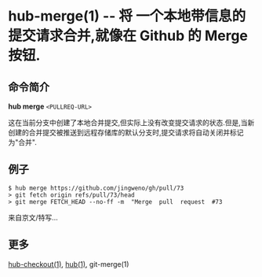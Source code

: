 # hub-merge(1) -- 将 一个本地带信息的提交请求合并,就像在 Github 的 Merge 按钮.

## 命令简介

**hub merge** `<PULLREQ-URL>`

这在当前分支中创建了本地合并提交,但实际上没有改变提交请求的状态.但是,当新创建的合并提交被推送到远程存储库的默认分支时,提交请求将自动关闭并标记为"合并".

## 例子

```
$ hub merge https://github.com/jingweno/gh/pull/73
> git fetch origin refs/pull/73/head
> git merge FETCH_HEAD --no-ff -m  "Merge  pull  request  #73
```

来自京文/特写…

## 更多

[hub-checkout(1)](hub-checkout.1.zh.md), [hub(1)](hub.1.zh.md), git-merge(1)
